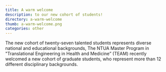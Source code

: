 ```yaml
---
title: A warm welcome
description: to our new cohort of students!
directory: a-warm-welcome
thumb: a-warm-welcome.png
categories: other
---
```


The new cohort of twenty-seven talented students represents diverse national and educational backgrounds, The NTUA Master Program in "Translational Engineering in Health and Medicine” (TEAM)  recently welcomed a new cohort of graduate students, who represent more than 12 different disciplinary backgrounds.
